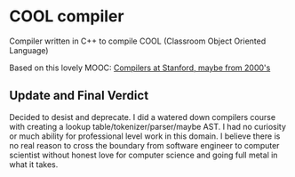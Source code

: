 # COOL compiler
Compiler written in C++ to compile COOL (Classroom Object Oriented Language) 

Based on this lovely MOOC: [Compilers at Stanford, maybe from 2000's](https://learning.edx.org/course/course-v1:StanfordOnline+SOE.YCSCS1+3T2020/home)

## Update and Final Verdict

Decided to desist and deprecate. I did a watered down compilers course with creating a lookup table/tokenizer/parser/maybe AST. I had no curiosity or much ability for professional level work in this domain. I believe there is no real reason to cross the boundary from software engineer to computer scientist without honest love for computer science and going full metal in what it takes.
